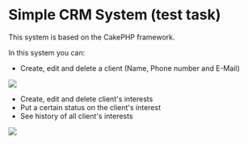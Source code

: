 # Simple CRM System (test task)

This system is based on the CakePHP framework.

In this system you can:

- Create, edit and delete a client (Name, Phone number and E-Mail)

![](Simple_CRM_system_Clients.gif)

- Create, edit and delete client's interests
- Put a certain status on the client's interest
- See history of all client's interests

![](Simple_CRM_system_Clients.gif)
